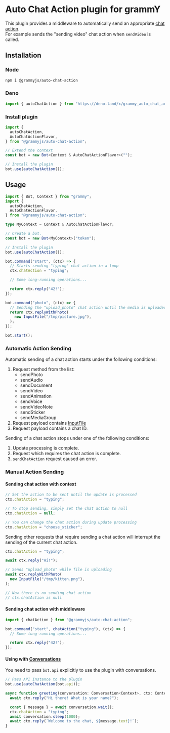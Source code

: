 # Auto Chat Action plugin for grammY

This plugin provides a middleware to automatically send an appropriate
[chat action](https://core.telegram.org/bots/api#sendchataction).\
For example sends the "sending video" chat action when `sendVideo` is called.

## Installation

### Node

```sh
npm i @grammyjs/auto-chat-action
```

### Deno

```ts
import { autoChatAction } from "https://deno.land/x/grammy_auto_chat_action/mod.ts";
```

### Install plugin

```ts
import {
  autoChatAction,
  AutoChatActionFlavor,
} from "@grammyjs/auto-chat-action";

// Extend the context
const bot = new Bot<Context & AutoChatActionFlavor>("");

// Install the plugin
bot.use(autoChatAction());
```

## Usage

```ts
import { Bot, Context } from "grammy";
import {
  autoChatAction,
  AutoChatActionFlavor,
} from "@grammyjs/auto-chat-action";

type MyContext = Context & AutoChatActionFlavor;

// Create a bot.
const bot = new Bot<MyContext>("token");

// Install the plugin
bot.use(autoChatAction());

bot.command("start", (ctx) => {
  // Starts sending "typing" chat action in a loop
  ctx.chatAction = "typing";

  // Some long-running operations...

  return ctx.reply("42!");
});

bot.command("photo", (ctx) => {
  // Sending the "upload_photo" chat action until the media is uploaded
  return ctx.replyWithPhoto(
    new InputFile("/tmp/picture.jpg"),
  );
});

bot.start();
```

### Automatic Action Sending

Automatic sending of a chat action starts under the following conditions:

<!-- deno-fmt-ignore -->
1. Request method from the list:
   - sendPhoto
   - sendAudio
   - sendDocument
   - sendVideo
   - sendAnimation
   - sendVoice
   - sendVideoNote
   - sendSticker
   - sendMediaGroup
2. Request payload contains [InputFile](https://grammy.dev/guide/files.html#uploading-your-own-files)
3. Request payload contains a chat ID.

Sending of a chat action stops under one of the following conditions:

1. Update processing is complete.
2. Request which requires the chat action is complete.
3. `sendChatAction` request caused an error.

### Manual Action Sending

#### Sending chat action with context

```ts
// Set the action to be sent until the update is processed
ctx.chatAction = "typing";

// To stop sending, simply set the chat action to null
ctx.chatAction = null;

// You can change the chat action during update processing
ctx.chatAction = "choose_sticker";
```

Sending other requests that require sending a chat action will interrupt the
sending of the current chat action.

```ts
ctx.chatAction = "typing";

await ctx.reply("Hi!");

// Sends "upload_photo" while file is uploading
await ctx.replyWithPhoto(
  new InputFile("/tmp/kitten.png"),
);

// Now there is no sending chat action
// ctx.chatAction is null
```

#### Sending chat action with middleware

```ts
import { chatAction } from "@grammyjs/auto-chat-action";

bot.command("start", chatAction("typing"), (ctx) => {
  // Some long-running operations...

  return ctx.reply("42!");
});
```

#### Using with [Conversations](https://grammy.dev/plugins/conversations)

You need to pass `bot.api` explicitly to use the plugin with conversations.

```ts
// Pass API instance to the plugin
bot.use(autoChatAction(bot.api));

async function greeting(conversation: Conversation<Context>, ctx: Context) {
  await ctx.reply("Hi there! What is your name?");

  const { message } = await conversation.wait();
  ctx.chatAction = "typing";
  await conversation.sleep(1000);
  await ctx.reply(`Welcome to the chat, ${message.text}!`);
}
```

